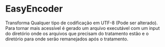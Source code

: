 # EasyEncoder
Transforma Qualquer tipo de codificação em UTF-8 (Pode ser alterado). Para tornar mais acessível é gerado um arquivo executável com um input do diretório onde os arquivos que precisam do tratamento estão e o diretório para onde serão remanejados após o tratamento.  

